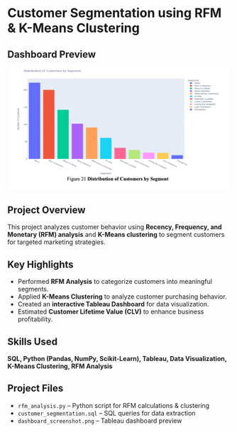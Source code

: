 # Customer Segmentation using RFM & K-Means Clustering  
## Dashboard Preview  
![Customer Segmentation Dashboard](./dashboard_screenshot.png)



## Project Overview  
This project analyzes customer behavior using **Recency, Frequency, and Monetary (RFM) analysis** and **K-Means clustering** to segment customers for targeted marketing strategies.  

## Key Highlights  
- Performed **RFM Analysis** to categorize customers into meaningful segments.  
- Applied **K-Means Clustering** to analyze customer purchasing behavior.  
- Created an **interactive Tableau Dashboard** for data visualization.  
- Estimated **Customer Lifetime Value (CLV)** to enhance business profitability.  

## Skills Used  
**SQL, Python (Pandas, NumPy, Scikit-Learn), Tableau, Data Visualization, K-Means Clustering, RFM Analysis**  

## Project Files  
- `rfm_analysis.py` – Python script for RFM calculations & clustering  
- `customer_segmentation.sql` – SQL queries for data extraction  
- `dashboard_screenshot.png` – Tableau dashboard preview  




